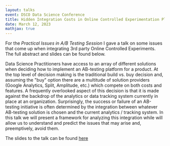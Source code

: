 ```yaml
---
layout: talks
event: DSCO Data Science Conference
title: Hidden Integration Costs in Online Controlled Experimentation Platforms
date: March 12, 2023
mathjax: true
---
```


For the _Practical Issues in A/B Testing Session_ I gave a talk on some issues that come up when integrating 3rd party Online Controlled Experiments. The full abstract and slides can be found below. 

Data Science Practitioners have access to an array of different solutions when deciding how to implement an AB-testing platform for a product. At the top level of decision making is the traditional build vs. buy decision and, assuming the "buy" option there are a multitude of solution providers (Google Analytics, Split, Amplitude, etc.) which compete on both costs and features. A frequently overlooked aspect of this decision is that it is made against the backdrop of the analytics or data tracking system currently in place at an organization. Surprisingly, the success or failure of an AB-testing initiative is often determined by the integration between whatever AB-testing solution is chosen and the current analytics / tracking system. In this talk we will present a framework for analyzing this integration while will allow us to understand and predict the issues that may arise and, preemptively, avoid them.

The slides to the talk can be found [here](/assets/ABTestingIntegration.pdf)
